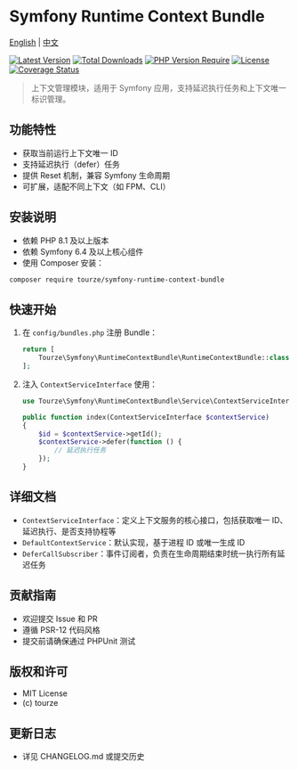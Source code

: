 # Symfony Runtime Context Bundle

[English](README.md) | [中文](README.zh-CN.md)

[![Latest Version](https://img.shields.io/packagist/v/tourze/symfony-runtime-context-bundle.svg?style=flat-square)](https://packagist.org/packages/tourze/symfony-runtime-context-bundle)
[![Total Downloads](https://img.shields.io/packagist/dt/tourze/symfony-runtime-context-bundle.svg?style=flat-square)](https://packagist.org/packages/tourze/symfony-runtime-context-bundle)
[![PHP Version Require](https://img.shields.io/packagist/php-v/tourze/symfony-runtime-context-bundle.svg?style=flat-square)](https://packagist.org/packages/tourze/symfony-runtime-context-bundle)
[![License](https://img.shields.io/packagist/l/tourze/symfony-runtime-context-bundle.svg?style=flat-square)](https://packagist.org/packages/tourze/symfony-runtime-context-bundle)
[![Coverage Status](https://img.shields.io/codecov/c/github/tourze/symfony-runtime-context-bundle.svg?style=flat-square)](https://codecov.io/gh/tourze/symfony-runtime-context-bundle)

> 上下文管理模块，适用于 Symfony 应用，支持延迟执行任务和上下文唯一标识管理。

## 功能特性

- 获取当前运行上下文唯一 ID
- 支持延迟执行（defer）任务
- 提供 Reset 机制，兼容 Symfony 生命周期
- 可扩展，适配不同上下文（如 FPM、CLI）

## 安装说明

- 依赖 PHP 8.1 及以上版本
- 依赖 Symfony 6.4 及以上核心组件
- 使用 Composer 安装：

```bash
composer require tourze/symfony-runtime-context-bundle
```

## 快速开始

1. 在 `config/bundles.php` 注册 Bundle：

   ```php
   return [
       Tourze\Symfony\RuntimeContextBundle\RuntimeContextBundle::class => ['all' => true],
   ];
   ```

2. 注入 `ContextServiceInterface` 使用：

   ```php
   use Tourze\Symfony\RuntimeContextBundle\Service\ContextServiceInterface;

   public function index(ContextServiceInterface $contextService)
   {
       $id = $contextService->getId();
       $contextService->defer(function () {
           // 延迟执行任务
       });
   }
   ```

## 详细文档

- `ContextServiceInterface`：定义上下文服务的核心接口，包括获取唯一 ID、延迟执行、是否支持协程等
- `DefaultContextService`：默认实现，基于进程 ID 或唯一生成 ID
- `DeferCallSubscriber`：事件订阅者，负责在生命周期结束时统一执行所有延迟任务

## 贡献指南

- 欢迎提交 Issue 和 PR
- 遵循 PSR-12 代码风格
- 提交前请确保通过 PHPUnit 测试

## 版权和许可

- MIT License
- (c) tourze

## 更新日志

- 详见 CHANGELOG.md 或提交历史
